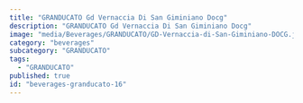 ```yaml
---
title: "GRANDUCATO Gd Vernaccia Di San Giminiano Docg"
description: "GRANDUCATO Gd Vernaccia Di San Giminiano Docg"
image: "media/Beverages/GRANDUCATO/GD-Vernaccia-di-San-Giminiano-DOCG.jpg"
category: "beverages"
subcategory: "GRANDUCATO"
tags:
  - "GRANDUCATO"
published: true
id: "beverages-granducato-16"
---
```

